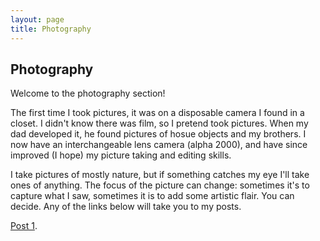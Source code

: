 ```yaml
---
layout: page
title: Photography
---
```

## Photography
Welcome to the photography section!

The first time I took pictures, it was on a disposable camera I found in a closet. I didn't know there was film, so I pretend took pictures. When my dad developed it, he found pictures of hosue objects and my brothers. I now have an interchangeable lens camera (alpha 2000), and have since improved (I hope) my picture taking and editing skills.

I take pictures of mostly nature, but if something catches my eye I'll take ones of anything. The focus of the picture can change: sometimes it's to capture what I saw, sometimes it is to add some artistic flair. You can decide. Any of the links below will take you to my posts.

[Post 1](https://abichi.github.io/blog/Photography1).


